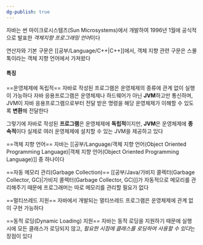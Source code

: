 ```yaml
---
dg-publish: true
---
```

자바는 썬 마이크로시스템즈(Sun Microsystems)에서 개발하여 1996년 1월에 공식적으로 발표한 *객체지향 프로그래밍 언어*이다

연산자와 기본 구문은 [[공부/Language/C++\|C++]]에서, 객체 지향 관련 구문은 스몰톡이라는 객체 지향 언어에서 가져왔다

#### 특징

==운영체제에 독립적==
자바로 작성된 프로그램은 운영체제의 종류에 관계 없이 실행이 가능하다
자바 응용프로그램은 운영체제나 하드웨어가 아닌 **JVM**하고만 통신하며, JVM이 자바 응용프로그램으로부터 전달 받은 명령을 해당 운영체제가 이해할 수 있도록 **변환**해 전달한다

그렇기에 자바로 작성된 **프로그램**은 운영체제에 **독립적**이지만, **JVM**은 운영체제에 **종속적**이다
실제로 여러 운영체제에 설치할 수 있는 JVM을 제공하고 있다

==객체 지향 언어==
자바는 [[공부/Language/객체 지향 언어(Object Oriented Programming Language)\|객체 지향 언어(Object Oriented Programming Language)]] 중 하나이다

==자동 메모리 관리(Garbage Collection)==
[[공부/Java/가비지 콜렉터(Garbage Collector, GC)\|가비지 콜렉터(Garbage Collector, GC)]]가 자동적으로 메모리를 관리해주기 때문에 프로그래머는 따로 메모리를 관리할 필요가 없다

==멀티쓰레드 지원==
자바에서 개발되는 멀티쓰레드 프로그램은 운영체제에 관계 없이 구현 가능하다

==동적 로딩(Dynamic Loading) 지원==
자바는 동적 로딩을 지원하기 때문에 실행 시에 모든 클래스가 로딩되지 않고, *필요한 시점에 클래스를 로딩하여 사용할 수 있다*는 장점이 있다